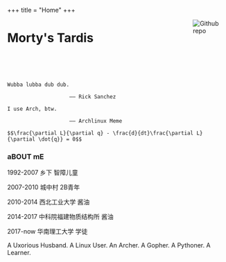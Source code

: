 +++
title =  "Home"
+++

[<img src="https://avatars3.githubusercontent.com/u/8831685?s=460&v=4" style="max-width:15%;min-width:40px;float:right;" alt="Github repo" />](https://github.com/unkcpz)

# Morty's Tardis
<br>
<br>
<br>

```text
Wubba lubba dub dub.

                    —— Rick Sanchez

I use Arch, btw.

                    —— Archlinux Meme
```


<!-- `$${\sqrt {n}}\left(\left({\frac {1}{n}}\sum _{i=1}^{n}X_{i}\right)-\mu \right)\ {\xrightarrow {d}}\ N\left(0,\sigma ^{2}\right)$$` -->

<!-- `$$
\begin{align}
&\nabla \cdot \vec{E}  =  \frac{\rho}{\varepsilon_0}\\
(\vec{B} \quad Fields) \quad &\nabla \cdot \vec{B}  =  0\\
&\nabla \times \vec{E}  = - \frac{\partial \vec{B}}{\partial t}\\
&\nabla \times \vec{B}  =  \mu_0 \vec{J} + \mu_0\varepsilon_0\frac{\partial \vec{E}}{\partial t}
\end{align}$$` -->

`$$\frac{\partial L}{\partial q} - \frac{d}{dt}\frac{\partial L}{\partial \dot{q}} = 0$$`

### aBOUT mE

1992-2007 乡下 智障儿童

2007-2010 城中村 2B青年

2010-2014 西北工业大学  酱油

2014-2017 中科院福建物质结构所  酱油

2017-now  华南理工大学  学徒

A Uxorious Husband. A Linux User. An Archer. A Gopher. A Pythoner. A Learner.
